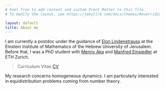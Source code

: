 ```yaml
---
# Feel free to add content and custom Front Matter to this file.
# To modify the layout, see https://jekyllrb.com/docs/themes/#overriding-theme-defaults

layout: default
title: About me
---
```


I am currently a postdoc under the guidance of <a href="http://www.ma.huji.ac.il/~elon/">Elon Lindenstrauss</a> at the Einstein Institute of Mathematics of the Hebrew University of Jerusalem.
Before that, I was a PhD student with <a href="https://people.math.ethz.ch/~menashea/">Menny Aka</a> and <a href="https://people.math.ethz.ch/~einsiedl/">Manfred Einsiedler</a> at ETH Zurich.

> Curriculum Vitae  [CV](cv_AW.pdf)

My research concerns homogeneous dynamics.
I am particularly interested in equidistribution problems coming from number theory.





